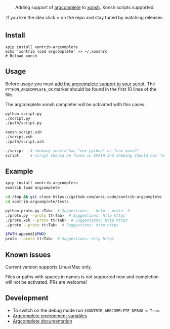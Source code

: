 <p align="center">
Adding support of <a href="https://github.com/kislyuk/argcomplete">argcomplete</a> to <a href="https://xon.sh">xonsh</a>. Xonsh scripts supported.
</p>

<p align="center">  
If you like the idea click ⭐ on the repo and stay tuned by watching releases.
</p>

## Install
```shell script
xpip install xontrib-argcomplete
echo 'xontrib load argcomplete' >> ~/.xonshrc
# Reload xonsh
```

## Usage

Before usage you must [add the argcomplete support to your script](https://kislyuk.github.io/argcomplete/#synopsis). The `PYTHON_ARGCOMPLETE_OK` marker should be found in the first 10 lines of the file.

The argcomplete xonsh completer will be activated with this cases:
```bash
python script.py
./script.py
./path/script.py

xonsh script.xsh
./script.xsh
./path/script.xsh

./script   # shebang should has "env python" or "env xonsh"
script     # script should be found in $PATH and shebang should has "env python" or "env xonsh"
```

## Example
```bash
xpip install xontrib-argcomplete
xontrib load argcomplete

cd /tmp && git clone https://github.com/anki-code/xontrib-argcomplete
cd xontrib-argcomplete/tests

python proto.py <Tab>  # Suggestions: --help --proto -h
./proto.py --proto tt<Tab>  # Suggestions: http https
./proto.xsh --proto tt<Tab>  # Suggestions: http https
./proto --proto tt<Tab>  # Suggestions: http https

$PATH.append($PWD)
proto --proto tt<Tab>  # Suggestions: http https
```

## Known issues

Current version supports Linux/Mac only.

Files or paths with spaces in names is not supported now and completion will not be activated. PRs are welcome!

## Development
* To switch on the debug mode run `$XONTRIB_ARGCOMPLETE_DEBUG = True`.
* [Argcomplete environment variables](https://github.com/kislyuk/argcomplete/issues/319#issuecomment-693295017)
* [Argcomplete documentation](https://kislyuk.github.io/argcomplete/)

